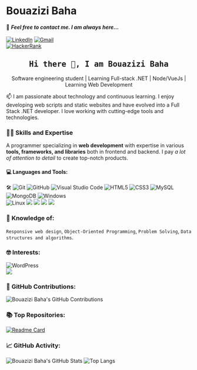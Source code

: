 # Bouazizi Baha

📝 ***Feel free to contact me. I am always here...*** 
<br>
<br>
[![LinkedIn](https://img.shields.io/badge/LinkedIn-Bouazizi%20Baha-blue?logo=LinkedIn&logoColor=blue&labelColor=black)](https://www.linkedin.com/in/baha-bouazizi-95b39524b)
[![Gmail](https://img.shields.io/badge/Gmail-Baha.Bouazizi@isimg.tn-blue?logo=Gmail&logoColor=blue&labelColor=black)](mailto:Baha.Bouazizi@isimg.tn)
<br>
[![HackerRank](https://img.shields.io/badge/HackerRank-BouaziziBaha-brightgreen?logo=HackerRank&logoColor=green&labelColor=black)](https://www.hackerrank.com/profile/CPCISIMG_II)

<h2 align='center'><samp><strong>Hi there 👋, I am Bouazizi Baha</strong></samp></h2>
<p align='center'>Software engineering student | Learning Full-stack .NET | Node/VueJs | Learning Web Development</p>

<p align='left'> 📫 I am passionate about technology and continuous learning. I enjoy developing web scripts and static websites and have evolved into a Full Stack .NET developer. I love working with cutting-edge tools and technologies.</p>

### 🧑‍💻 **Skills and Expertise**
A programmer specializing in **web development** with expertise in various **tools, frameworks, and libraries** both in frontend and backend. I pay *a lot of attention to detail* to create top-notch products.

#### 💻 **Languages and Tools:**
🛠️
![Git](https://img.shields.io/badge/-Git-000000?style=flat&logo=git&logoColor=F05032&labelColor=ffffff)
![GitHub](https://img.shields.io/badge/-GitHub-000000?style=flat&logo=github&logoColor=000000&labelColor=ffffff)
![Visual Studio Code](https://img.shields.io/badge/-VSCode-000000?style=flat&logo=visual-studio-code&labelColor=007ACC)
![HTML5](https://img.shields.io/badge/-HTML5-000000?style=flat&logo=html5&logoColor=ffffff&labelColor=E34F26)
![CSS3](https://img.shields.io/badge/-CSS3-000000?style=flat&logo=css3&logoColor=ffffff&labelColor=1572B6) 
![MySQL](https://img.shields.io/badge/-MySQL-000000?style=flat&logo=mysql&labelColor=ffffff)
![MongoDB](https://img.shields.io/badge/-MongoDB-000000?style=flat&logo=mongodb&labelColor=ffffff)
![Windows](https://img.shields.io/badge/-Windows-000000?style=flat&logo=windows&logoColor=ffffff&labelColor=0078D6)
<br>
<img src="https://img.shields.io/badge/Linux-FCC624?style=for-the-badge&logo=linux&logoColor=black" alt="Linux" style="max-width:50%;">
<img src="https://img.shields.io/badge/C%2B%2B-00599C?style=for-the-badge&logo=c%2B%2B&logoColor=white">
<img src="https://img.shields.io/badge/C%23-239120?style=for-the-badge&logo=c-sharp&logoColor=white">
<img src="https://img.shields.io/badge/Java-ED8B00?style=for-the-badge&logo=openjdk&logoColor=white">
<img src="https://img.shields.io/badge/.NET-5C2D91?style=for-the-badge&logo=.net&logoColor=white"> 

### 🧐 **Knowledge of:**
`Responsive web design`, `Object-Oriented Programming`, `Problem Solving`, `Data structures and algorithms`.

### 🤓 **Interests:**
![WordPress](https://img.shields.io/badge/-WordPress-000000?style=flat&logo=wordpress&labelColor=21759B)
<br>
<img src="https://img.shields.io/badge/Amazon_AWS-FF9900?style=for-the-badge&logo=amazonaws&logoColor=white">

### 📅 **GitHub Contributions:**

![Bouazizi Baha's GitHub Contributions](https://github-readme-streak-stats.herokuapp.com/?user=Baha-Bouazizi&theme=dark&hide_border=true)

### 📚 **Top Repositories:**

[![Readme Card](https://github-readme-stats.vercel.app/api/pin/?username=Baha-Bouazizi&repo=currency-conversion-platform)](https://github.com/Baha-Bouazizi/currency-conversion-platform)



### 📈 **GitHub Activity:**

![Bouazizi Baha's GitHub Stats](https://github-readme-stats.vercel.app/api?username=Baha-Bouazizi&show_icons=true&hide_title=true&hide=prs&count_private=true&include_all_commits=true&theme=dark)
![Top Langs](https://github-readme-stats.vercel.app/api/top-langs/?username=Baha-Bouazizi&layout=compact&theme=dark)
